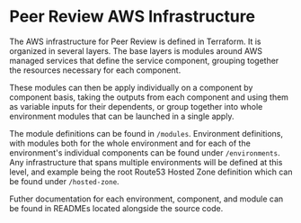 # Peer Review AWS Infrastructure

The AWS infrastructure for Peer Review is defined in Terraform.  It is
organized in several layers.  The base layers is modules around AWS managed
services that define the service component, grouping together the resources
necessary for each component.

These modules can then be apply individually on a component by component basis,
taking the outputs from each component and using them as variable inputs for
their dependents, or group together into whole environment modules that can be
launched in a single apply.

The module definitions can be found in `/modules`.  Environment definitions,
with modules both for the whole environment and for each of the environment's
individual components can be found under `/environments`.  Any infrastructure
that spans multiple environments will be defined at this level, and example
being the root Route53 Hosted Zone definition which can be found under
`/hosted-zone`.

Futher documentation for each environment, component, and module can be found
in READMEs located alongside the source code.
